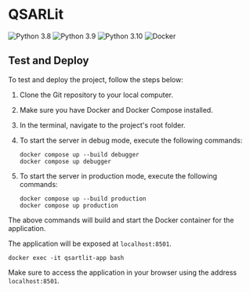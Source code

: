 # QSARLit

![Python 3.8](https://img.shields.io/badge/python-3.8-blue) ![Python 3.9](https://img.shields.io/badge/python-3.9-blue) ![Python 3.10](https://img.shields.io/badge/python-3.10-blue) ![Docker](https://img.shields.io/badge/docker-supported-brightgreen)

## Test and Deploy

To test and deploy the project, follow the steps below:

1. Clone the Git repository to your local computer.
2. Make sure you have Docker and Docker Compose installed.
3. In the terminal, navigate to the project's root folder.
4. To start the server in debug mode, execute the following commands:

   ```
   docker compose up --build debugger
   docker compose up debugger
   ```

5. To start the server in production mode, execute the following commands:

   ```
   docker compose up --build production
   docker compose up production
   ```

The above commands will build and start the Docker container for the application.

The application will be exposed at `localhost:8501`.

```console
docker exec -it qsartlit-app bash
```

Make sure to access the application in your browser using the address `localhost:8501`.